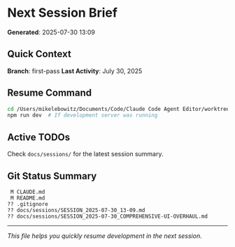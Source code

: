 # Next Session Brief

**Generated**: 2025-07-30 13:09

## Quick Context

**Branch**: first-pass
**Last Activity**: July 30, 2025

## Resume Command

```bash
cd /Users/mikelebowitz/Documents/Code/Claude Code Agent Editor/worktrees/first-pass
npm run dev  # If development server was running
```

## Active TODOs

Check `docs/sessions/` for the latest session summary.

## Git Status Summary

```
 M CLAUDE.md
 M README.md
?? .gitignore
?? docs/sessions/SESSION_2025-07-30_13-09.md
?? docs/sessions/SESSION_2025-07-30_COMPREHENSIVE-UI-OVERHAUL.md

```

---

*This file helps you quickly resume development in the next session.*

